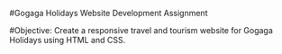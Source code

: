 #Gogaga Holidays Website Development Assignment

#Objective: Create a responsive travel and tourism website for Gogaga Holidays using HTML and CSS.
